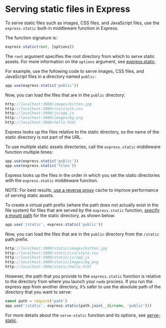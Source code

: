 
# Serving static files in Express


To serve static files such as images, CSS files, and JavaScript files, use the `express.static` built-in middleware function in Express.


The function signature is:



```javascript
express.static(root, [options])

```

The `root` argument specifies the root directory from which to serve static assets.
For more information on the `options` argument, see [express.static](/en/4x/api.html#express.static).


For example, use the following code to serve images, CSS files, and JavaScript files in a directory named `public`:



```javascript
app.use(express.static('public'))

```

Now, you can load the files that are in the `public` directory:



```javascript
http://localhost:3000/images/kitten.jpg
http://localhost:3000/css/style.css
http://localhost:3000/js/app.js
http://localhost:3000/images/bg.png
http://localhost:3000/hello.html

```


Express looks up the files relative to the static directory, so the name of the static directory is not part of the URL.



To use multiple static assets directories, call the `express.static` middleware function multiple times:



```javascript
app.use(express.static('public'))
app.use(express.static('files'))

```

Express looks up the files in the order in which you set the static directories with the `express.static` middleware function.



NOTE: For best results, [use a reverse proxy](/en/advanced/best-practice-performance.html#use-a-reverse-proxy) cache to improve performance of serving static assets.



To create a virtual path prefix (where the path does not actually exist in the file system) for files that are served by the `express.static` function, [specify a mount path](/en/4x/api.html#app.use) for the static directory, as shown below:



```javascript
app.use('/static', express.static('public'))

```

Now, you can load the files that are in the `public` directory from the `/static` path prefix.



```javascript
http://localhost:3000/static/images/kitten.jpg
http://localhost:3000/static/css/style.css
http://localhost:3000/static/js/app.js
http://localhost:3000/static/images/bg.png
http://localhost:3000/static/hello.html

```

However, the path that you provide to the `express.static` function is relative to the directory from where you launch your `node` process. If you run the express app from another directory, it’s safer to use the absolute path of the directory that you want to serve:



```javascript
const path = require('path')
app.use('/static', express.static(path.join(__dirname, 'public')))

```

For more details about the `serve-static` function and its options, see [serve-static](/resources/middleware/serve-static.html).






